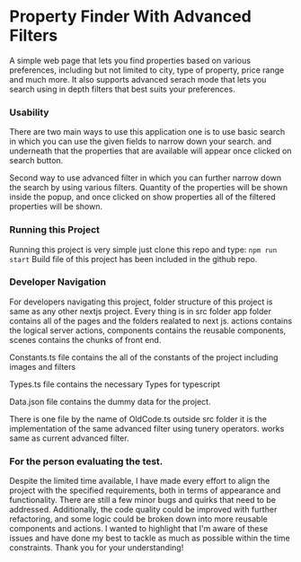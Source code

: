 # Property Finder With Advanced Filters
A simple web page that lets you find properties based on various preferences, including but not limited to city, type of property, price range and much more. It also supports advanced serach mode that lets you search using in depth filters that best suits your preferences.
### Usability
There are two main ways to use this application one is to use basic search in which you can use the given fields to narrow down your search. and underneath that the properties that are available will appear once clicked on search button.

Second way to use advanced filter in which you can further narrow down the search by using various filters. Quantity of the properties will be shown inside the popup, and once clicked on show properties all of the filtered properties will be shown.


### Running this Project
Running this project is very simple just clone this repo and type:
<code>npm run start</code>
Build file of this project has been included in the github repo.

### Developer Navigation
<p>For developers navigating this project, folder structure of this project is same as any other nextjs project. Every thing is in src folder app folder contains all of the pages and the folders realated to next js. actions contains the logical server actions, components contains the reusable components, scenes contains the chunks of front end.</p>
<p>Constants.ts file contains the all of the constants of the project including images and filters</p>
<p>Types.ts file contains the necessary Types for typescript</p>
<p>Data.json file contains the dummy data for the project.</p>
<p>There is one file by the name of OldCode.ts outside src folder it is the implementation of the same advanced filter using tunery operators. works same as current advanced filter.</p>

### For the person evaluating the test.
<p>Despite the limited time available, I have made every effort to align the project with the specified requirements, both in terms of appearance and functionality. There are still a few minor bugs and quirks that need to be addressed. Additionally, the code quality could be improved with further refactoring, and some logic could be broken down into more reusable components and actions. I wanted to highlight that I'm aware of these issues and have done my best to tackle as much as possible within the time constraints. Thank you for your understanding!</p>